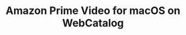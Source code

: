 ---
name: Amazon Prime Video
category: Video
title: Amazon Prime Video for macOS on WebCatalog
key: amazon-prime-video
fullUrl: 'https://www.amazon.com/Prime-Video/b?ie=UTF8&node=2676882011'
hostname: amazon.com

---